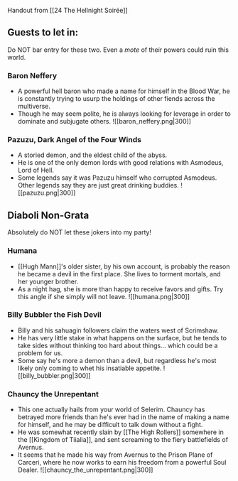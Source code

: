 Handout from [[24 The Hellnight Soirée]]

## Guests to let in: 
Do NOT bar entry for these two. Even a *mote* of their powers could ruin this world.

### Baron Neffery
- A powerful hell baron who made a name for himself in the Blood War, he is constantly trying to usurp the holdings of other fiends across the multiverse.
- Though he may seem polite, he is always looking for leverage in order to dominate and subjugate others.
![[baron_neffery.png|300]]

### Pazuzu, Dark Angel of the Four Winds
- A storied demon, and the eldest child of the abyss.
- He is one of the only demon lords with good relations with Asmodeus, Lord of Hell.
- Some legends say it was Pazuzu himself who corrupted Asmodeus. Other legends say they are just great drinking buddies.
![[pazuzu.png|300]]

## Diaboli Non-Grata 
Absolutely do NOT let these jokers into my party!

### Humana
- [[Hugh Mann]]'s older sister, by his own account, is probably the reason he became a devil in the first place. She lives to torment mortals, and her younger brother.
- As a night hag, she is more than happy to receive favors and gifts. Try this angle if she simply will not leave.
![[humana.png|300]]

### Billy Bubbler the Fish Devil
- Billy and his sahuagin followers claim the waters west of Scrimshaw.
- He has very little stake in what happens on the surface, but he tends to take sides without thinking too hard about things... which could be a problem for us.
- Some say he's more a demon than a devil, but regardless he's most likely only coming to whet his insatiable appetite.
![[billy_bubbler.png|300]]

### Chauncy the Unrepentant
- This one actually hails from your world of Selerim. Chauncy has betrayed more friends than he's ever had in the name of making a name for himself, and he may be difficult to talk down without a fight.
- He was somewhat recently slain by [[The High Rollers]] somewhere in the [[Kingdom of Tiialia]], and sent screaming to the fiery battlefields of Avernus.
- It seems that he made his way from Avernus to the Prison Plane of Carceri, where he now works to earn his freedom from a powerful Soul Dealer.
![[chauncy_the_unrepentant.png|300]]